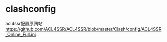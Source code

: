 # clashconfig

acl4ssr配置原网站
https://github.com/ACL4SSR/ACL4SSR/blob/master/Clash/config/ACL4SSR_Online_Full.ini

